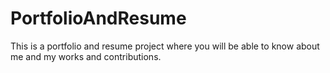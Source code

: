 # PortfolioAndResume
This is a portfolio and resume project where you will be able to know about me and my works and contributions.
